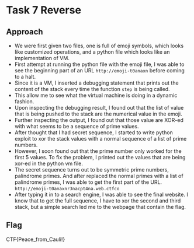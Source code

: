 # Task 7 Reverse

## Approach 
* We were first given two files, one is full of emoji symbols, which looks like customized operations, and a python file which looks like an implementation of VM.
* First attempt at running the python file with the emoji file, I was able to see the beginning part of an URL `http://emoji-t0anaxn` before coming to a halt. 
* Since it is a VM, I inserted a debugging statement that prints out the content of the stack every time the function `step` is being called.
* This allow me to see what the virtual machine is doing in a dynamic fashion.
* Upon inspecting the debugging result, I found out that the list of value that is being pushed to the stack are the numerical value in the emoji.
* Further inspecting the output, I found out that those value are XOR-ed with what seems to be a sequence of prime values.
* After thought that I had secret sequence, I started to write python exploit to xor the stack values with a normal sequence of a list of prime numbers.
* However, I soon found out that the prime number only worked for the first 5 values. To fix the problem, I printed out the values that are being xor-ed in the python vm file.
* The secret sequence turns out to be symmetric prime numbers, palindrome primes. And after replaced the normal primes with a list of palindrome primes, I was able to get the first part of the URL. `http://emoji-t0anaxnr3nacpt4na.web.ctfco`
* After typing it in to a search engine, I was able to see the final website. I know that to get the full sequence, I have to xor the second and third stack, but a simple search led me to the webpage that contain the flag.

## Flag
CTF{Peace_from_Cauli!}

